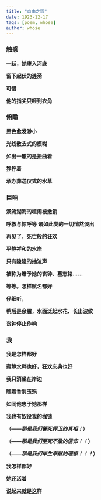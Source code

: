 ```yaml
---
title: "自由之影"
date: 1923-12-17
tags: [poem, whose]
author: whose
---
```

### 触感

**一跃，她堕入河底**

**留下起伏的涟漪**

**可惜**

**他的指尖只咂到衣角**

### 俯瞰

**黑色愈发渺小**

**光线散去式的模糊**

**如出一辙的是扭曲着**

**狰狞着**

**承办葬送仪式的水草**

### 巨响

**溪流湖海的喧闹被撤销**

**呼救与惊呼等 诸如此类的一切悄然淡出**

**再见了，死亡般的狂欢**

**平静祥和的水岸**

**只有隐隐的抽泣声**

**被称为赠予她的丧钟、墓志铭......**

**等等。怎样赋名都好**

**仔细听，**

**稍后是余震，水面泛起水花、长出波纹**

**丧钟停止作响**

### 我

**我是怎样都好**

**寂静水畔也好，狂欢庆典也好**

**我只消坐在岸边**

**瞧着香消玉殒**

**如同他忠于她那样**

**我也有奴役我的枷锁**

  **（*——那是我们誓死捍卫的真相！*）**

  **（*——那是我们至死不渝的信仰！！*）**

  **（*——那是我们毕生奉献的理想！！！*）**

**我怎样都好**

**她还活着**

**说起来就是这样**

